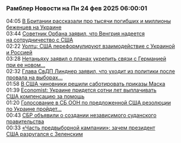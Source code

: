 <h3>Рамблер Новости на Пн 24 фев 2025 06:00:01</h3>
<div class="rssn table">
  <span class="smaller gray hspace">04:05</span> <a class="nodecor" href="https://news.rambler.ru/world/54250113-v-britanii-rasskazali-pro-tysyachi-pogibshih-i-milliony-bezhentsev-na-ukraine/">В Британии рассказали про тысячи погибших и миллионы беженцев на Украине</a>
</div>
<div class="rssn table">
  <span class="smaller gray hspace">03:44</span> <a class="nodecor" href="https://news.rambler.ru/world/54246914-sovetnik-orbana-zayavil-chto-vengriya-nadeetsya-na-sotrudnichestvo-s-ssha/">Советник Орбана заявил, что Венгрия надеется на сотрудничество с США</a>
</div>
<div class="rssn table">
  <span class="smaller gray hspace">02:22</span> <a class="nodecor" href="https://news.rambler.ru/world/54249782-uoltts-ssha-pereformuliruyut-vzaimodeystvie-s-ukrainoy-i-rossiey/">Уолтц: США переформулируют взаимодействие с Украиной и Россией</a>
</div>
<div class="rssn table">
  <span class="smaller gray hspace">03:28</span> <a class="nodecor" href="https://news.rambler.ru/world/54250052-netanyahu-zayavil-o-planah-ukrepit-svyazi-s-germaniey-pri-ee-novom-pravitelstve/">Нетаньяху заявил о планах укрепить связи с Германией при ее новом...</a>
</div>
<div class="rssn table">
  <span class="smaller gray hspace">02:32</span> <a class="nodecor" href="https://news.rambler.ru/world/54250008-glava-svdp-lindner-zayavil-chto-uhodit-iz-politiki-posle-provala-na-vyborah-v-frg/">Глава СвДП Линднер заявил, что уходит из политики после провала на выборах...</a>
</div>
<div class="rssn table">
  <span class="smaller gray hspace">01:58</span> <a class="nodecor" href="https://news.rambler.ru/world/54249997-v-ssha-chinovniki-reshili-sabotirovat-prikazy-maska/">В США чиновники решили саботировать приказы Маска</a>
</div>
<div class="rssn table">
  <span class="smaller gray hspace">01:39</span> <a class="nodecor" href="https://news.rambler.ru/world/54246655-economist-ukraine-pridetsya-sotni-let-vyplachivat-ssha-kompensatsiyu-za-pomosch/">Economist: Украине придется сотни лет выплачивать США компенсацию за помощь</a>
</div>
<div class="rssn table">
  <span class="smaller gray hspace">01:20</span> <a class="nodecor" href="https://news.rambler.ru/world/54244530-golosovanie-v-sb-oon-po-predlozhennoy-ssha-rezolyutsii-po-ukraine-proydet-24-fevralya/">Голосование в СБ ООН по предложенной США резолюции по Украине пройдет...</a>
</div>
<div class="rssn table">
  <span class="smaller gray hspace">00:43</span> <a class="nodecor" href="https://news.rambler.ru/world/54249939-sbr-obyavili-o-sozdanii-nezavisimogo-sudanskogo-pravitelstva/">СБР объявили о создании независимого суданского правительства</a>
</div>
<div class="rssn table">
  <span class="smaller gray hspace">00:33</span> <a class="nodecor" href="https://news.rambler.ru/world/54249922-chast-predvybornoy-kampanii-zachem-prezident-ssha-razrugalsya-s-zelenskim/">«‎Часть предвыборной кампании»: зачем президент США разругался с Зеленским</a>
</div>